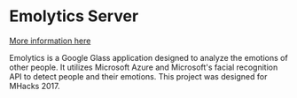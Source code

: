 # Emolytics Server

[More information here](https://devpost.com/software/emolytics-7jasyw)

Emolytics is a Google Glass application designed to analyze the emotions of other people. It utilizes Microsoft Azure and Microsoft's facial recognition API to detect people and their emotions. This project was designed for MHacks 2017.

